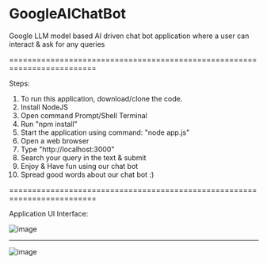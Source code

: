 # GoogleAIChatBot
Google LLM model based AI driven chat bot application where a user can interact &amp; ask for any queries

=========================================================================

Steps:

1) To run this application, download/clone the code.
2) Install NodeJS
3) Open command Prompt/Shell Terminal
4) Run "npm install"
5) Start the application using command: "node app.js"
6) Open a web browser
7) Type "http://localhost:3000"
8) Search your query in the text & submit
9) Enjoy & Have fun using our chat bot
10) Spread good words about our chat bot :)

=========================================================================

Application UI Interface:

![image](https://user-images.githubusercontent.com/15341713/231827086-c5d73da8-990c-483e-9e97-63d363d9a49b.png)

---

![image](https://user-images.githubusercontent.com/15341713/231827176-89780610-8486-4403-a4b5-27b9faed6fbe.png)
